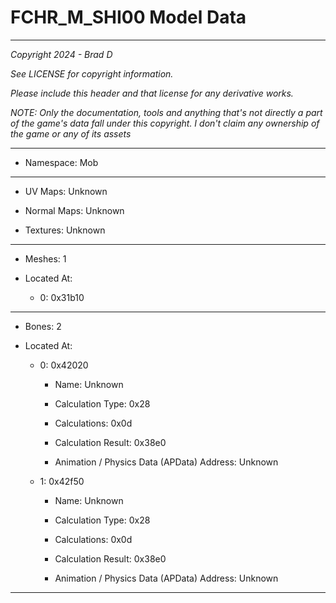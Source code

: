 # FCHR_M_SHI00 Model Data

---

*Copyright 2024 - Brad D*

*See LICENSE for copyright information.*

*Please include this header and that license for any derivative works.*

*NOTE: Only the documentation, tools and anything that's not directly a part of the game's data fall under this copyright. I don't claim any ownership of the game or any of its assets*

---

* Namespace: Mob

---

* UV Maps: Unknown

* Normal Maps: Unknown

* Textures: Unknown

---

* Meshes: 1

* Located At:

  * 0: 0x31b10

---

* Bones: 2

* Located At:

  * 0: 0x42020

    * Name: Unknown

    * Calculation Type: 0x28

    * Calculations: 0x0d

    * Calculation Result: 0x38e0

    * Animation / Physics Data (APData) Address: Unknown

  * 1: 0x42f50

    * Name: Unknown

    * Calculation Type: 0x28

    * Calculations: 0x0d

    * Calculation Result: 0x38e0

    * Animation / Physics Data (APData) Address: Unknown

---

